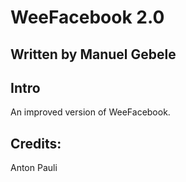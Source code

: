 WeeFacebook 2.0
===============

Written by Manuel Gebele
------------------------

Intro
-----

An improved version of WeeFacebook.

Credits:
--------

Anton Pauli
